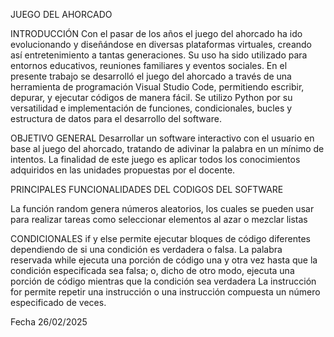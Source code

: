 JUEGO DEL AHORCADO

INTRODUCCIÓN
Con el pasar de los años el juego del ahorcado ha ido evolucionando y diseñándose en diversas plataformas virtuales, creando así entretenimiento a tantas generaciones. Su uso ha sido utilizado para entornos educativos, reuniones familiares y eventos sociales.
 En el presente trabajo se desarrolló el juego del ahorcado a través de una herramienta de programación Visual Studio Code, permitiendo escribir, depurar, y ejecutar códigos de manera fácil. Se utilizo Python por su versatilidad e implementación de funciones, condicionales, bucles y estructura de datos para el desarrollo del software.

OBJETIVO GENERAL
Desarrollar un software interactivo con el usuario en base al juego del ahorcado,  tratando de adivinar la palabra en un mínimo de intentos.
 La finalidad de este juego es  aplicar todos los conocimientos adquiridos en las unidades propuestas por el docente.

PRINCIPALES FUNCIONALIDADES DEL CODIGOS DEL SOFTWARE

La función random genera números aleatorios, los cuales se pueden usar para realizar tareas como seleccionar elementos al azar o mezclar listas

CONDICIONALES 
if y else permite ejecutar bloques de código diferentes dependiendo de si una condición es verdadera o falsa.
La palabra reservada while ejecuta una porción de código una y otra vez hasta que la condición especificada sea falsa; o, dicho de otro modo, ejecuta una porción de código mientras que la condición sea verdadera
La instrucción for permite repetir una instrucción o una instrucción compuesta un número especificado de veces.

Fecha 26/02/2025
